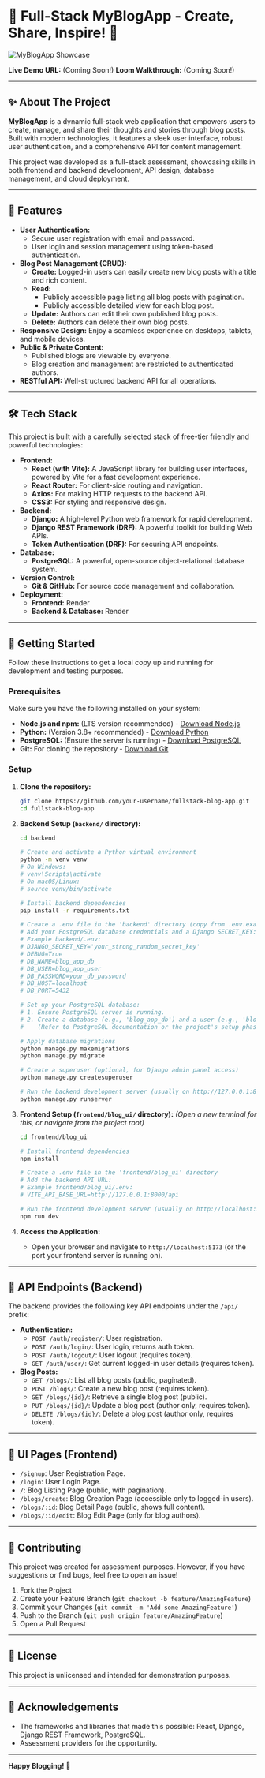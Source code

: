 # 🚀 Full-Stack MyBlogApp - Create, Share, Inspire! 📝

![MyBlogApp Showcase](https://via.placeholder.com/800x300.png?text=Blogify+Application+Showcase)

**Live Demo URL:**  (Coming Soon!)
**Loom Walkthrough:** (Coming Soon!)

---

## ✨ About The Project

**MyBlogApp** is a dynamic full-stack web application that empowers users to create, manage, and share their thoughts and stories through blog posts. Built with modern technologies, it features a sleek user interface, robust user authentication, and a comprehensive API for content management.

This project was developed as a full-stack assessment, showcasing skills in both frontend and backend development, API design, database management, and cloud deployment.

---

## 🌟 Features

*   **User Authentication:**
    *   Secure user registration with email and password.
    *   User login and session management using token-based authentication.
*   **Blog Post Management (CRUD):**
    *   **Create:** Logged-in users can easily create new blog posts with a title and rich content.
    *   **Read:**
        *   Publicly accessible page listing all blog posts with pagination.
        *   Publicly accessible detailed view for each blog post.
    *   **Update:** Authors can edit their own published blog posts.
    *   **Delete:** Authors can delete their own blog posts.
*   **Responsive Design:** Enjoy a seamless experience on desktops, tablets, and mobile devices.
*   **Public & Private Content:**
    *   Published blogs are viewable by everyone.
    *   Blog creation and management are restricted to authenticated authors.
*   **RESTful API:** Well-structured backend API for all operations.

---

## 🛠️ Tech Stack

This project is built with a carefully selected stack of free-tier friendly and powerful technologies:

*   **Frontend:**
    *   **React (with Vite):** A JavaScript library for building user interfaces, powered by Vite for a fast development experience.
    *   **React Router:** For client-side routing and navigation.
    *   **Axios:** For making HTTP requests to the backend API.
    *   **CSS3:** For styling and responsive design.
*   **Backend:**
    *   **Django:** A high-level Python web framework for rapid development.
    *   **Django REST Framework (DRF):** A powerful toolkit for building Web APIs.
    *   **Token Authentication (DRF):** For securing API endpoints.
*   **Database:**
    *   **PostgreSQL:** A powerful, open-source object-relational database system.
*   **Version Control:**
    *   **Git & GitHub:** For source code management and collaboration.
*   **Deployment:**
    *   **Frontend:** Render
    *   **Backend & Database:** Render 

---

## 🚀 Getting Started

Follow these instructions to get a local copy up and running for development and testing purposes.

### Prerequisites

Make sure you have the following installed on your system:

*   **Node.js and npm:** (LTS version recommended) - [Download Node.js](https://nodejs.org/)
*   **Python:** (Version 3.8+ recommended) - [Download Python](https://www.python.org/)
*   **PostgreSQL:** (Ensure the server is running) - [Download PostgreSQL](https://www.postgresql.org/download/)
*   **Git:** For cloning the repository - [Download Git](https://git-scm.com/)

###  Setup

1.  **Clone the repository:**
    ```bash
    git clone https://github.com/your-username/fullstack-blog-app.git
    cd fullstack-blog-app
    ```

2.  **Backend Setup (`backend/` directory):**
    ```bash
    cd backend

    # Create and activate a Python virtual environment
    python -m venv venv
    # On Windows:
    # venv\Scripts\activate
    # On macOS/Linux:
    # source venv/bin/activate

    # Install backend dependencies
    pip install -r requirements.txt

    # Create a .env file in the 'backend' directory (copy from .env.example if provided, or create manually)
    # Add your PostgreSQL database credentials and a Django SECRET_KEY:
    # Example backend/.env:
    # DJANGO_SECRET_KEY='your_strong_random_secret_key'
    # DEBUG=True
    # DB_NAME=blog_app_db
    # DB_USER=blog_app_user
    # DB_PASSWORD=your_db_password
    # DB_HOST=localhost
    # DB_PORT=5432

    # Set up your PostgreSQL database:
    # 1. Ensure PostgreSQL server is running.
    # 2. Create a database (e.g., 'blog_app_db') and a user (e.g., 'blog_app_user') with privileges.
    #    (Refer to PostgreSQL documentation or the project's setup phase for commands)

    # Apply database migrations
    python manage.py makemigrations
    python manage.py migrate

    # Create a superuser (optional, for Django admin panel access)
    python manage.py createsuperuser

    # Run the backend development server (usually on http://127.0.0.1:8000)
    python manage.py runserver
    ```

3.  **Frontend Setup (`frontend/blog_ui/` directory):**
    *(Open a new terminal for this, or navigate from the project root)*
    ```bash
    cd frontend/blog_ui

    # Install frontend dependencies
    npm install

    # Create a .env file in the 'frontend/blog_ui' directory
    # Add the backend API URL:
    # Example frontend/blog_ui/.env:
    # VITE_API_BASE_URL=http://127.0.0.1:8000/api

    # Run the frontend development server (usually on http://localhost:5173)
    npm run dev
    ```

4.  **Access the Application:**
    *   Open your browser and navigate to `http://localhost:5173` (or the port your frontend server is running on).

---

## 📜 API Endpoints (Backend)

The backend provides the following key API endpoints under the `/api/` prefix:

*   **Authentication:**
    *   `POST /auth/register/`: User registration.
    *   `POST /auth/login/`: User login, returns auth token.
    *   `POST /auth/logout/`: User logout (requires token).
    *   `GET /auth/user/`: Get current logged-in user details (requires token).
*   **Blog Posts:**
    *   `GET /blogs/`: List all blog posts (public, paginated).
    *   `POST /blogs/`: Create a new blog post (requires token).
    *   `GET /blogs/{id}/`: Retrieve a single blog post (public).
    *   `PUT /blogs/{id}/`: Update a blog post (author only, requires token).
    *   `DELETE /blogs/{id}/`: Delete a blog post (author only, requires token).

---

## 🎨 UI Pages (Frontend)

*   `/signup`: User Registration Page.
*   `/login`: User Login Page.
*   `/`: Blog Listing Page (public, with pagination).
*   `/blogs/create`: Blog Creation Page (accessible only to logged-in users).
*   `/blogs/:id`: Blog Detail Page (public, shows full content).
*   `/blogs/:id/edit`: Blog Edit Page (only for blog authors).

---

## 🤝 Contributing

This project was created for assessment purposes. However, if you have suggestions or find bugs, feel free to open an issue!

1.  Fork the Project
2.  Create your Feature Branch (`git checkout -b feature/AmazingFeature`)
3.  Commit your Changes (`git commit -m 'Add some AmazingFeature'`)
4.  Push to the Branch (`git push origin feature/AmazingFeature`)
5.  Open a Pull Request

---

## 📄 License

This project is unlicensed and intended for demonstration purposes.

---

## 🙏 Acknowledgements

*   The frameworks and libraries that made this possible: React, Django, Django REST Framework, PostgreSQL.
*   Assessment providers for the opportunity.

---

**Happy Blogging!** 🎉
